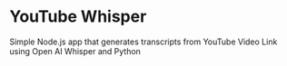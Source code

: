 # YouTube Whisper
Simple Node.js app that generates transcripts from YouTube Video Link using Open AI Whisper and Python
